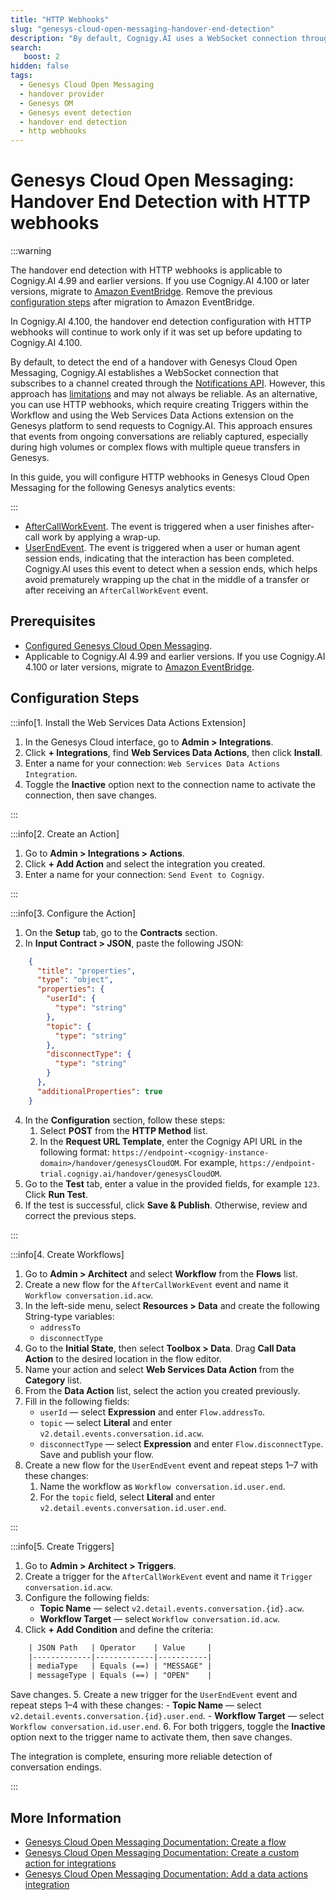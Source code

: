 ```yaml
---
title: "HTTP Webhooks"
slug: "genesys-cloud-open-messaging-handover-end-detection"
description: "By default, Cognigy.AI uses a WebSocket connection through the Notifications API to detect handover completion. Alternatively, you can use HTTP webhooks with Triggers and Web Services Data Actions to send requests to Cognigy.AI."
search:
   boost: 2
hidden: false
tags:
  - Genesys Cloud Open Messaging
  - handover provider
  - Genesys OM
  - Genesys event detection
  - handover end detection
  - http webhooks
---
```


# Genesys Cloud Open Messaging: Handover End Detection with HTTP webhooks

:::warning

  The handover end detection with HTTP webhooks is applicable to Cognigy.AI 4.99 and earlier versions. 
  If you use Cognigy.AI 4.100 or later versions, migrate to [Amazon EventBridge](genesys-cloud-open-messaging-with-amazon-eventbridge.md). Remove the previous [configuration steps](#configuration-steps) after migration to Amazon EventBridge.

  In Cognigy.AI 4.100, the handover end detection configuration with HTTP webhooks will continue to work only if it was set up before updating to Cognigy.AI 4.100.

  By default, to detect the end of a handover with Genesys Cloud Open Messaging, Cognigy.AI establishes a WebSocket connection that subscribes to a channel created through the [Notifications API](https://developer.genesys.cloud/notificationsalerts/notifications/notifications-apis). 
  However,
  this approach has [limitations](https://developer.genesys.cloud/notificationsalerts/notifications/#usage-limitations)
  and may not always be reliable.
  As an alternative, you can use HTTP webhooks,
  which require creating Triggers within the Workflow and using the Web Services Data Actions extension on the Genesys platform
  to send requests to Cognigy.AI.
  This approach ensures that events from ongoing conversations are reliably captured,
  especially during high volumes or complex flows with multiple queue transfers in Genesys.

  In this guide, you will configure HTTP webhooks in Genesys Cloud Open Messaging for the following Genesys analytics events:

:::


- [AfterCallWorkEvent](https://developer.genesys.cloud/analyticsdatamanagement/analytics/detail/analytics-detail-events#aftercallworkevent). The event is triggered when a user finishes after-call work by applying a wrap-up.
- [UserEndEvent](https://developer.genesys.cloud/analyticsdatamanagement/analytics/detail/analytics-detail-events#userendevent). The event is triggered when a user or human agent session ends, indicating that the interaction has been completed. Cognigy.AI uses this event to detect when a session ends, which helps avoid prematurely wrapping up the chat in the middle of a transfer or after receiving an `AfterCallWorkEvent` event.

## Prerequisites

- [Configured Genesys Cloud Open Messaging](genesys-cloud-open-messaging.md).
- Applicable to Cognigy.AI 4.99 and earlier versions. If you use Cognigy.AI 4.100 or later versions, migrate to [Amazon EventBridge](genesys-cloud-open-messaging-with-amazon-eventbridge.md).

## Configuration Steps

:::info[1. Install the Web Services Data Actions Extension]

  1. In the Genesys Cloud interface, go to **Admin > Integrations**.
  2. Click **+ Integrations**, find **Web Services Data Actions**, then click **Install**. 
  3. Enter a name for your connection: `Web Services Data Actions Integration`.
  4. Toggle the **Inactive** option next to the connection name to activate the connection, then save changes.

:::


:::info[2. Create an Action]

  1. Go to **Admin > Integrations > Actions**.
  2. Click **+ Add Action** and select the integration you created.
  3. Enter a name for your connection: `Send Event to Cognigy`.

:::


:::info[3. Configure the Action]

  1. On the **Setup** tab, go to the **Contracts** section.
  2. In **Input Contract > JSON**, paste the following JSON:
  ```json
      {
        "title": "properties",
        "type": "object",
        "properties": {
          "userId": {
            "type": "string"
          },
          "topic": {
            "type": "string"
          },
          "disconnectType": {
            "type": "string"
          }
        },
        "additionalProperties": true
      }
  ```
  4. In the **Configuration** section, follow these steps:
     1. Select **POST** from the **HTTP Method** list.
     2. In the **Request URL Template**, enter the Cognigy API URL in the following format: `https://endpoint-<cognigy-instance-domain>/handover/genesysCloudOM`. For example, `https://endpoint-trial.cognigy.ai/handover/genesysCloudOM`.
  5. Go to the **Test** tab, enter a value in the provided fields, for example `123`. Click **Run Test**.
  6. If the test is successful, click **Save & Publish**. Otherwise, review and correct the previous steps.

:::


:::info[4. Create Workflows]

  1. Go to **Admin > Architect** and select **Workflow** from the **Flows** list.
  2. Create a new flow for the `AfterCallWorkEvent` event and name it `Workflow conversation.id.acw`. 
  3. In the left-side menu, select **Resources > Data** and create the following String-type variables:
      - `addressTo`
      - `disconnectType`
  4. Go to the **Initial State**, then select **Toolbox > Data**. Drag **Call Data Action** to the desired location in the flow editor.
  5. Name your action and select **Web Services Data Action** from the **Category** list.
  6. From the **Data Action** list, select the action you created previously.
  7. Fill in the following fields:
      - `userId` — select **Expression** and enter `Flow.addressTo`.
      - `topic` — select **Literal** and enter `v2.detail.events.conversation.id.acw`.
      - `disconnectType` — select **Expression** and enter `Flow.disconnectType`.
      Save and publish your flow.
  8. Create a new flow for the `UserEndEvent` event and repeat steps 1–7 with these changes:
      1. Name the workflow as `Workflow conversation.id.user.end`.
      2. For the `topic` field, select **Literal** and enter `v2.detail.events.conversation.id.user.end`.

:::


:::info[5. Create Triggers]

  1. Go to **Admin > Architect > Triggers**.
  2. Create a trigger for the `AfterCallWorkEvent` event and name it `Trigger conversation.id.acw`.
  3. Configure the following fields:
      - **Topic Name** — select `v2.detail.events.conversation.{id}.acw`.
      - **Workflow Target** — select `Workflow conversation.id.acw`.
  4. Click **+ Add Condition** and define the criteria:
  ```txt
      | JSON Path   | Operator    | Value     |
      |-------------|-------------|-----------|
      | mediaType   | Equals (==) | "MESSAGE" |
      | messageType | Equals (==) | "OPEN"    |
  ```
  Save changes.
  5.  Create a new trigger for the `UserEndEvent` event and repeat steps 1–4 with these changes:
      - **Topic Name** — select `v2.detail.events.conversation.{id}.user.end`.
      - **Workflow Target** — select `Workflow conversation.id.user.end`.
  6. For both triggers, toggle the **Inactive** option next to the trigger name to activate them, then save changes.

  The integration is complete, ensuring more reliable detection of conversation endings.

:::


## More Information

- [Genesys Cloud Open Messaging Documentation: Create a flow](https://help.mypurecloud.com/articles/create-call-flow/)
- [Genesys Cloud Open Messaging Documentation: Create a custom action for integrations](https://help.mypurecloud.com/articles/create-custom-action-integrations/)
- [Genesys Cloud Open Messaging Documentation: Add a data actions integration](https://help.mypurecloud.com/articles/add-a-data-actions-integration/)